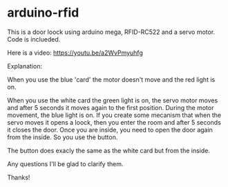 # arduino-rfid
This is a door loock using arduino mega, RFID-RC522 and a servo motor. Code is inclueded.

Here is a video: https://youtu.be/a2WvPmyuhfg

Explanation:

When you use the blue 'card' the motor doesn't move and the red light is on.

When you use the white card the green light is on, the servo motor moves and after 5 seconds it moves again to the first position. During the motor movement, the blue light is on. If you create some mecanism that when the servo moves it opens a loock, then you enter the room and after 5 seconds it closes the door. Once you are inside, you need to open the door again from the inside. So you use the button.

The button does exacly the same as the white card but from the inside.

Any questions I'll be glad to clarify them.

Thanks!
